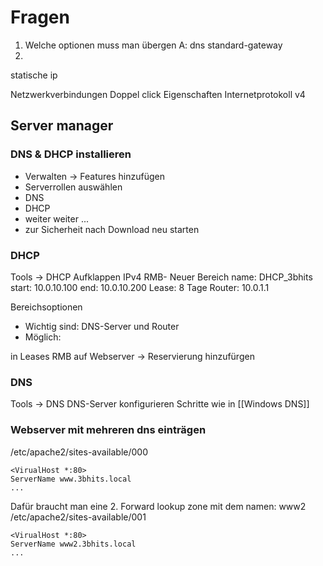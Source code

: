 # Fragen
1. Welche optionen muss man übergen
	A: dns standard-gateway
2. 

statische ip

Netzwerkverbindungen
Doppel click
Eigenschaften
Internetprotokoll v4


## Server manager
### DNS & DHCP installieren

* Verwalten -> Features hinzufügen
* Serverrollen auswählen
* DNS
* DHCP
* weiter weiter ...
* zur Sicherheit nach Download neu starten

### DHCP
Tools -> DHCP
Aufklappen
IPv4
RMB- Neuer Bereich
name: DHCP_3bhits
start: 10.0.10.100
end: 10.0.10.200
Lease: 8 Tage
Router: 10.0.1.1

Bereichsoptionen 
* Wichtig sind: DNS-Server und Router
* Möglich:

in Leases RMB auf Webserver -> Reservierung hinzufürgen
### DNS

Tools -> DNS
DNS-Server konfigurieren
Schritte wie in [[Windows DNS]]




### Webserver mit mehreren dns einträgen
/etc/apache2/sites-available/000

```
<VirualHost *:80>
ServerName www.3bhits.local
...
```

Dafür braucht man eine 2. Forward lookup zone mit dem namen: www2
/etc/apache2/sites-available/001

```
<VirualHost *:80>
ServerName www2.3bhits.local
...
```